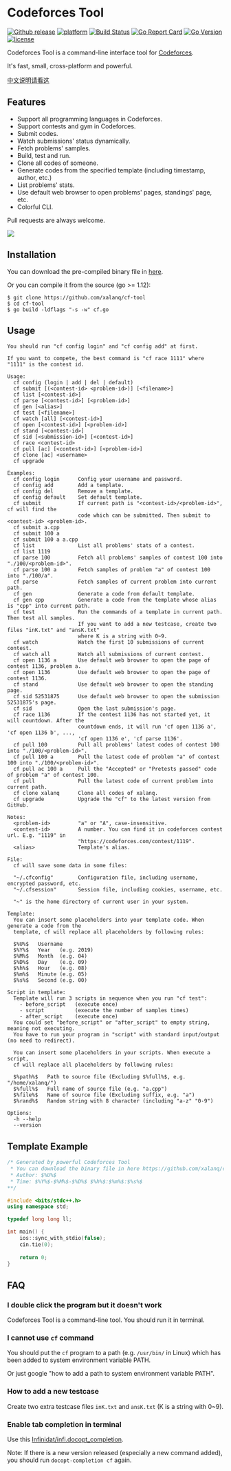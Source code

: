 # Codeforces Tool

[![Github release](https://img.shields.io/github/release/xalanq/cf-tool.svg)](https://github.com/xalanq/cf-tool/releases)
[![platform](https://img.shields.io/badge/platform-win%20%7C%20osx%20%7C%20linux-blue.svg)](https://github.com/xalanq/cf-tool/releases)
[![Build Status](https://travis-ci.org/xalanq/cf-tool.svg?branch=master)](https://travis-ci.org/xalanq/cf-tool)
[![Go Report Card](https://goreportcard.com/badge/github.com/xalanq/cf-tool)](https://goreportcard.com/report/github.com/xalanq/cf-tool)
[![Go Version](https://img.shields.io/badge/go-%3E%3D1.12-green.svg)](https://github.com/golang)
[![license](https://img.shields.io/badge/license-MIT-%23373737.svg)](https://raw.githubusercontent.com/xalanq/cf-tool/master/LICENSE)

Codeforces Tool is a command-line interface tool for [Codeforces](https://codeforces.com).

It's fast, small, cross-platform and powerful.

[中文说明请看这](./README_zh_CN.md)

## Features

* Support all programming languages in Codeforces.
* Support contests and gym in Codeforces.
* Submit codes.
* Watch submissions' status dynamically.
* Fetch problems' samples.
* Build, test and run.
* Clone all codes of someone.
* Generate codes from the specified template (including timestamp, author, etc.)
* List problems' stats.
* Use default web browser to open problems' pages, standings' page, etc.
* Colorful CLI.

Pull requests are always welcome.

![](./assets/readme_1.gif)

## Installation

You can download the pre-compiled binary file in [here](https://github.com/xalanq/cf-tool/releases).

Or you can compile it from the source (go >= 1.12):

```plain
$ git clone https://github.com/xalanq/cf-tool
$ cd cf-tool
$ go build -ldflags "-s -w" cf.go
```

## Usage

```plain
You should run "cf config login" and "cf config add" at first.

If you want to compete, the best command is "cf race 1111" where "1111" is the contest id.

Usage:
  cf config (login | add | del | default)
  cf submit [(<contest-id> <problem-id>)] [<filename>]
  cf list [<contest-id>]
  cf parse [<contest-id>] [<problem-id>]
  cf gen [<alias>]
  cf test [<filename>]
  cf watch [all] [<contest-id>]
  cf open [<contest-id>] [<problem-id>]
  cf stand [<contest-id>]
  cf sid [<submission-id>] [<contest-id>]
  cf race <contest-id>
  cf pull [ac] [<contest-id>] [<problem-id>]
  cf clone [ac] <username>
  cf upgrade

Examples:
  cf config login      Config your username and password.
  cf config add        Add a template.
  cf config del        Remove a template.
  cf config default    Set default template.
  cf submit            If current path is "<contest-id>/<problem-id>", cf will find the
                       code which can be submitted. Then submit to <contest-id> <problem-id>.
  cf submit a.cpp
  cf submit 100 a
  cf submit 100 a a.cpp
  cf list              List all problems' stats of a contest.
  cf list 1119
  cf parse 100         Fetch all problems' samples of contest 100 into "./100/<problem-id>".
  cf parse 100 a       Fetch samples of problem "a" of contest 100 into "./100/a".
  cf parse             Fetch samples of current problem into current path.
  cf gen               Generate a code from default template.
  cf gen cpp           Generate a code from the template whose alias is "cpp" into current path.
  cf test              Run the commands of a template in current path. Then test all samples.
                       If you want to add a new testcase, create two files "inK.txt" and "ansK.txt"
                       where K is a string with 0~9.
  cf watch             Watch the first 10 submissions of current contest.
  cf watch all         Watch all submissions of current contest.
  cf open 1136 a       Use default web browser to open the page of contest 1136, problem a.
  cf open 1136         Use default web browser to open the page of contest 1136.
  cf stand             Use default web browser to open the standing page.
  cf sid 52531875      Use default web browser to open the submission 52531875's page.
  cf sid               Open the last submission's page.
  cf race 1136         If the contest 1136 has not started yet, it will countdown. After the
                       countdown ends, it will run 'cf open 1136 a', 'cf open 1136 b', ...,
                       'cf open 1136 e', 'cf parse 1136'.
  cf pull 100          Pull all problems' latest codes of contest 100 into "./100/<problem-id>".
  cf pull 100 a        Pull the latest code of problem "a" of contest 100 into "./100/<problem-id>".
  cf pull ac 100 a     Pull the "Accepted" or "Pretests passed" code of problem "a" of contest 100.
  cf pull              Pull the latest code of current problem into current path.
  cf clone xalanq      Clone all codes of xalanq.
  cf upgrade           Upgrade the "cf" to the latest version from GitHub.

Notes:
  <problem-id>         "a" or "A", case-insensitive.
  <contest-id>         A number. You can find it in codeforces contest url. E.g. "1119" in
                       "https://codeforces.com/contest/1119".
  <alias>              Template's alias.

File:
  cf will save some data in some files:

  "~/.cfconfig"        Configuration file, including username, encrypted password, etc.
  "~/.cfsession"       Session file, including cookies, username, etc.

  "~" is the home directory of current user in your system.

Template:
  You can insert some placeholders into your template code. When generate a code from the
  template, cf will replace all placeholders by following rules:

  $%U%$   Username
  $%Y%$   Year   (e.g. 2019)
  $%M%$   Month  (e.g. 04)
  $%D%$   Day    (e.g. 09)
  $%h%$   Hour   (e.g. 08)
  $%m%$   Minute (e.g. 05)
  $%s%$   Second (e.g. 00)

Script in template:
  Template will run 3 scripts in sequence when you run "cf test":
    - before_script   (execute once)
    - script          (execute the number of samples times)
    - after_script    (execute once)
  You could set "before_script" or "after_script" to empty string, meaning not executing.
  You have to run your program in "script" with standard input/output (no need to redirect).

  You can insert some placeholders in your scripts. When execute a script,
  cf will replace all placeholders by following rules:

  $%path%$   Path to source file (Excluding $%full%$, e.g. "/home/xalanq/")
  $%full%$   Full name of source file (e.g. "a.cpp")
  $%file%$   Name of source file (Excluding suffix, e.g. "a")
  $%rand%$   Random string with 8 character (including "a-z" "0-9")

Options:
  -h --help
  --version
```

## Template Example

```cpp
/* Generated by powerful Codeforces Tool
 * You can download the binary file in here https://github.com/xalanq/cf-tool (win, osx, linux)
 * Author: $%U%$
 * Time: $%Y%$-$%M%$-$%D%$ $%h%$:$%m%$:$%s%$
**/

#include <bits/stdc++.h>
using namespace std;

typedef long long ll;

int main() {
    ios::sync_with_stdio(false);
    cin.tie(0);
    
    return 0;
}
```

## FAQ

### I double click the program but it doesn't work

Codeforces Tool is a command-line tool. You should run it in terminal.

### I cannot use `cf` command

You should put the `cf` program to a path (e.g. `/usr/bin/` in Linux) which has been added to system environment variable PATH.

Or just google "how to add a path to system environment variable PATH".

### How to add a new testcase

Create two extra testcase files `inK.txt` and `ansK.txt` (K is a string with 0~9).

### Enable tab completion in terminal

Use this [Infinidat/infi.docopt_completion](https://github.com/Infinidat/infi.docopt_completion).

Note: If there is a new version released (especially a new command added), you should run `docopt-completion cf` again.
